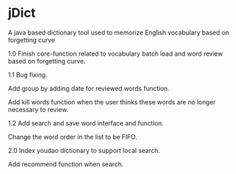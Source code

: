 # jDict
A java based dictionary tool used to memorize English vocabulary based on forgetting curve

1.0
Finish core-function related to vocabulary batch load and word review based on forgetting curve.

1.1
Bug fixing.

Add group by adding date for reviewed words function.

Add kill words function when the user thinks these words are no longer necessary to review.

1.2
Add search and save word interface and function.

Change the word order in the list to be FIFO.

2.0
Index youdao dictionary to support local search.

Add recommend function when search.
